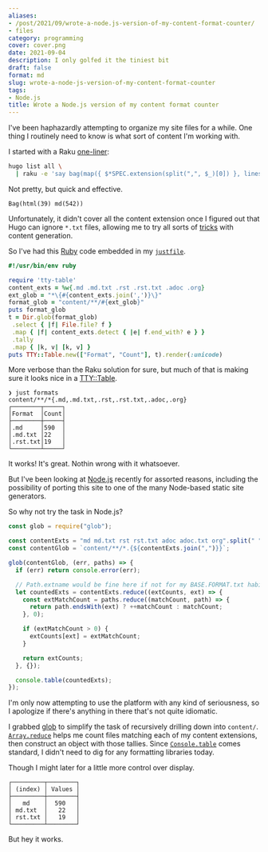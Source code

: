 ```yaml
---
aliases:
- /post/2021/09/wrote-a-node.js-version-of-my-content-format-counter/
- files
category: programming
cover: cover.png
date: 2021-09-04
description: I only golfed it the tiniest bit
draft: false
format: md
slug: wrote-a-node-js-version-of-my-content-format-counter
tags:
- Node.js
title: Wrote a Node.js version of my content format counter
---
```


I've been haphazardly attempting to organize my site files for a while. One
thing I routinely need to know is what sort of content I'm working with.

I started with a Raku [one-liner][]:

``` bash
hugo list all \
  | raku -e 'say bag(map({ $*SPEC.extension(split(",", $_)[0]) }, lines[1..*]))'
```

Not pretty, but quick and effective.

``` text
Bag(html(39) md(542))
```

Unfortunately, it didn't cover all the content extension once I figured out that
Hugo can ignore `*.txt` files, allowing me to try all sorts of [tricks][] with
content generation.

So I've had this [Ruby][ruby] code embedded in my [`justfile`][].

``` ruby
#!/usr/bin/env ruby

require 'tty-table'
content_exts = %w{.md .md.txt .rst .rst.txt .adoc .org}
ext_glob = "*\{#{content_exts.join(',')}\}"
format_glob = "content/**/#{ext_glob}"
puts format_glob
t = Dir.glob(format_glob)
 .select { |f| File.file? f }
 .map { |f| content_exts.detect { |e| f.end_with? e } }
 .tally
 .map { |k, v| [k, v] }
puts TTY::Table.new(["Format", "Count"], t).render(:unicode)
```

More verbose than the Raku solution for sure, but much of that is making sure
it looks nice in a [TTY::Table][tty-table].

``` text
❯ just formats
content/**/*{.md,.md.txt,.rst,.rst.txt,.adoc,.org}
┌────────┬─────┐
│Format  │Count│
├────────┼─────┤
│.md     │590  │
│.md.txt │22   │
│.rst.txt│19   │
└────────┴─────┘
```

It works! It's great. Nothin wrong with it whatsoever.

But I've been looking at [Node.js][node-js] recently for assorted reasons, including
the possibility of porting this site to one of the many Node-based static site
generators.

So why not try the task in Node.js?

```javascript
const glob = require("glob");

const contentExts = "md md.txt rst rst.txt adoc adoc.txt org".split(" ");
const contentGlob = `content/**/*.{${contentExts.join(",")}}`;

glob(contentGlob, (err, paths) => {
  if (err) return console.error(err);

  // Path.extname would be fine here if not for my BASE.FORMAT.txt habit
  let countedExts = contentExts.reduce((extCounts, ext) => {
    const extMatchCount = paths.reduce((matchCount, path) => {
      return path.endsWith(ext) ? ++matchCount : matchCount;
    }, 0);

    if (extMatchCount > 0) {
      extCounts[ext] = extMatchCount;
    }

    return extCounts;
  }, {});

  console.table(countedExts);
});
```

I'm only now attempting to use the platform with any kind of seriousness, so I
apologize if there's anything in there that's not quite idiomatic.

I grabbed [glob][glob] to simplify the task of recursively drilling down into
`content/`. [`Array.reduce`][array-reduce] helps me count files matching each of my content
extensions, then construct an object with those tallies. Since [`Console.table`][console-table]
comes standard, I didn't need to dig for any formatting libraries today.

Though I might later for a little more control over display.

``` text
┌─────────┬────────┐
│ (index) │ Values │
├─────────┼────────┤
│   md    │  590   │
│ md.txt  │   22   │
│ rst.txt │   19   │
└─────────┴────────┘
```

But hey it works.

[one-liner]: /post/2020/03/listing-hugo-content-extensions-with-raku/
[tricks]: /post/2021/08/trying-a-thing-with-neovim/
[ruby]: /tags/ruby
[`justfile`]: https://github.com/casey/just
[tty-table]: https://github.com/piotrmurach/tty-table
[node-js]: https://nodejs.dev
[glob]: https://github.com/isaacs/node-glob
[array-reduce]: https://developer.mozilla.org/en-US/docs/Web/JavaScript/Reference/Global_Objects/Array/Reduce
[console-table]: https://nodejs.org/dist/latest-v14.x/docs/api/console.html#console_console_table_tabulardata_properties